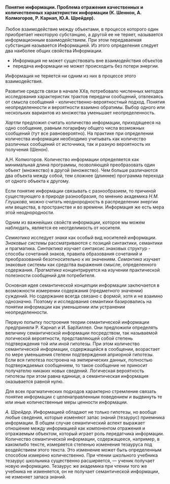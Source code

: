 #### Понятие информации. Проблема отражения качественных и количественных характеристик информации (К. Шеннон, А. Колмогоров, Р. Карнап, Ю.А. Шрейдер).

Любое взаимодействие между объектами, в процессе которого один приобретает некоторую субстанцию, а 
другой ее не теряет, называется информационным взаимодействием. При этом передаваемая субстанция 
называется Информацией. Из этого определения следует два наиболее общих свойства Информации.
* Информация не может существовать вне взаимодействия объектов 
* передача информации не может происходить без потери энергии.

Информация не теряется ни одним из них в процессе этого взаимодействия.

Развитие средств связи в начале ХХв‚ потребовало численных методов исследования характеристик трактов 
передачи сообщений, отвлекаясь от смысла сообщений - количественно-вероятностный подход.
Понятия неопределенности и вероятности взаимно обратимы. Выбор одного или нескольких вариантов из 
множества уменьшает неопределенность. 

*Хартли* предложил считать количество информации,  приходящееся на одно сообщение, равным логарифму 
общего числа возможных сообщений (тут все равновероятно).
На практике при определении количества информации необходимо учитывать как количество различных 
сообщений от источника, так и разную вероятность их получения (Шенон).

А‚Н. Колмогоров. Количество информации определяется как минимальная длина программы, 
позволяющей преобразовать один объект (множество) в другой (множество). Чем больше различаются два 
объекта между собой, тем сложнее (длиннее) программа перехода от одного объекта к другому.

Если понятие информации связывать с разнообразием, то причиной существующего в природе разнообразия, по 
мнению академика *Н.М. Глушкова*, можно считать неоднородность в распределении энергии или вещества, в 
пространстве и во времени. Информация же есть мера этой неоднородности. 

Одним из важнейших свойств информации, которое мы можем наблюдать, является ее неотделимость от 
носителя.

*Семиотика* исследует знаки как особый вид носителей информации. 
*Знаковые системы* рассматриваются с позиций синтактики, семантики и прагматика.
*Синтактика* изучает синтаксис знаковых структур - способы сочетаний знаков, правила образования 
сочетаний и преобразований безотносительно к их значениям.
*Семантика* изучает знаковые системы как средства выражения смысле, определенного содержания.
*Прагматика* концентрируется на изучении практической полезности сообщений для потребителя.

Основная идея семантической концепции информации заключается в возможности измерении содержания (предметного значении) суждений.
Но содержание всегда связано с формой, хотя и не взаимно однозначно. Поэтому и исследования семантики 
базировались на понятии информации как уменьшении или устранении неопределенности.

Первую попытку построения теории семантической информации предприняли Р. Карнап и И. Бар­Хиллел. 
Они предложили определять величину семантической информации посредством, так называемой логической вероятности, представляющей собой степень 
подтверждения той или иной гипотезы.
При этом количество семантической информации, содержащейся в сообщении, возрастает по мере 
уменьшения степени подтверждения априорной гипотезы. Если вся гипотеза построена на эмпирических данных, 
полностью подтверждаемых сообщением, то такое сообщение не приносит получателю никаких новых сведений.
Логическая вероятность гипотезы при этом равна единице, а семантическая информация оказывается равной нулю.

Для всех прагматических подходов характерно стремление связать понятие информации с 
целенаправленным поведением и выдвинуть те или иные количественные меры ценности информации.

*А. Шрейдер*. Информацией обладают не только гипотезы, но вообще любые сведения, которые изменяют 
запас знаний (тезаурус) приемника информации. В общем случае семантический аспект выражает отношение между информацией как компонентом 
отражения и отражаемым объектом, который играет роль передатчика информации.
Количество семантической информации, содержащееся, например, в каком­либо тексте, измеряется степенью 
изменения тезауруса под воздействием этого текста. Это изменение может быть определенным способом измерено 
количественно. При чтении школьного учебника тезаурус школьника  существенно расширяется, — ученик 
получает новую информацию. Тезаурус же академика при чтении того же учебника не изменяется, он не получает 
семантической информации, не изменяет запаса знаний.
